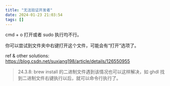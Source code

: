 ```yaml
---
title: "无法验证开发者"
date: 2024-01-23 21:03:54
tags: []
---
```

cmd + o 打开或者 sudo 执行均不行。

你可以尝试到文件夹中右键打开这个文件，可能会有“打开”选项了。

ref & other solutions: https://blog.csdn.net/suxiang198/article/details/126550955

> 24.3.8: brew install 的二进制文件遇到该情况也可以这样解决，如 ghdl 找到二进制文件右键执行以后，就可以命令行执行了。

